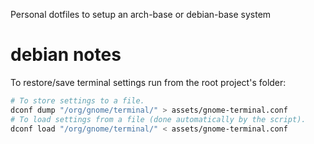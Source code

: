 Personal dotfiles to setup an arch-base or debian-base system

# debian notes

To restore/save terminal settings run from the root project's folder:

```bash
# To store settings to a file.
dconf dump "/org/gnome/terminal/" > assets/gnome-terminal.conf
# To load settings from a file (done automatically by the script).
dconf load "/org/gnome/terminal/" < assets/gnome-terminal.conf
```
